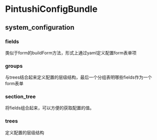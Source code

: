 # PintushiConfigBundle

## system_configuration
### fields

类似于form的buildForm方法，形式上通过yaml定义配置form表单项

### groups

与trees结合起来定义配置的层级结构，最后一个分组表明哪些fields作为一个form表单

### section_tree

将fields组合起来，可以方便的获取配置的值。

### trees

定义配置的层级结构
